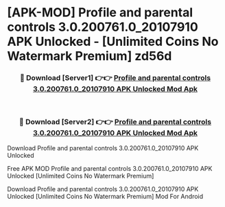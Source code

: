 # [APK-MOD] Profile and parental controls 3.0.200761.0_20107910 APK Unlocked - [Unlimited Coins No Watermark Premium] zd56d



<div align="center">
<h3>🔴 Download [Server1] 👉👉 <a href="https://momento.my/?title=Profile_and_parental_controls_3.0.200761.0_20107910_APK_Unlocked">Profile and parental controls 3.0.200761.0_20107910 APK Unlocked Mod Apk</a></h3><br>

<h3>🔴 Download [Server2] 👉👉 <a href="https://momento.my/?title=Profile_and_parental_controls_3.0.200761.0_20107910_APK_Unlocked">Profile and parental controls 3.0.200761.0_20107910 APK Unlocked Mod Apk</a></h3>
</div>



Download Profile and parental controls 3.0.200761.0_20107910 APK Unlocked 

Free APK MOD Profile and parental controls 3.0.200761.0_20107910 APK Unlocked [Unlimited Coins No Watermark Premium]

Download Profile and parental controls 3.0.200761.0_20107910 APK Unlocked [Unlimited Coins No Watermark Premium] Mod For Android
